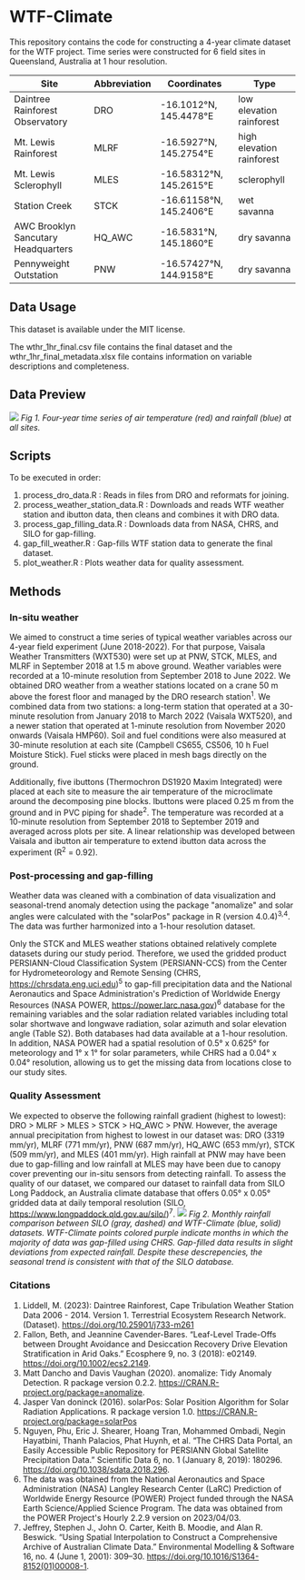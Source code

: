# WTF-Climate
This repository contains the code for constructing a 4-year climate dataset for the WTF project. Time series were constructed for 6 field sites in Queensland, Australia at 1 hour resolution.

| Site | Abbreviation | Coordinates | Type |
| --- | --- | --- | --- |
| Daintree Rainforest Observatory | DRO | -16.1012°N, 145.4478°E | low elevation rainforest
| Mt. Lewis Rainforest | MLRF | -16.5927°N, 145.2754°E | high elevation rainforest
| Mt. Lewis Sclerophyll | MLES | -16.58312°N, 145.2615°E | sclerophyll
| Station Creek | STCK | -16.61158°N, 145.2406°E | wet savanna
| AWC Brooklyn Sancutary Headquarters | HQ_AWC | -16.5831°N, 145.1860°E | dry savanna
| Pennyweight Outstation | PNW | -16.57427°N, 144.9158°E | dry savanna

## Data Usage
This dataset is available under the MIT license. 

The wthr_1hr_final.csv file contains the final dataset and the wthr_1hr_final_metadata.xlsx file contains information on variable descriptions and completeness.

## Data Preview
![](figures/temp_rain.png)
*Fig 1. Four-year time series of air temperature (red) and rainfall (blue) at all sites.*

## Scripts
To be executed in order:
1. process_dro_data.R : Reads in files from DRO and reformats for joining.
2. process_weather_station_data.R : Downloads and reads WTF weather station and ibutton data, then cleans and combines it with DRO data.
3. process_gap_filling_data.R : Downloads data from NASA, CHRS, and SILO for gap-filling.
4. gap_fill_weather.R : Gap-fills WTF station data to generate the final dataset.
5. plot_weather.R : Plots weather data for quality assessment.

## Methods
### In-situ weather
We aimed to construct a time series of typical weather variables across our 4-year field experiment (June 2018-2022). For that purpose, Vaisala Weather Transmitters (WXT530) were set up at PNW, STCK, MLES, and MLRF in September 2018 at 1.5 m above ground. Weather variables were recorded at a 10-minute resolution from September 2018 to June 2022. We obtained DRO weather from a weather stations located on a crane 50 m above the forest floor and managed by the DRO research station<sup>1</sup>. We combined data from two stations: a long-term station that operated at a 30-minute resolution from January 2018 to March 2022 (Vaisala WXT520), and a newer station that operated at 1-minute resolution from November 2020 onwards (Vaisala HMP60). Soil and fuel conditions were also measured at 30-minute resolution at each site (Campbell CS655, CS506, 10 h Fuel Moisture Stick). Fuel sticks were placed in mesh bags directly on the ground.

Additionally, five ibuttons (Thermochron DS1920 Maxim Integrated) were placed at each site to measure the air temperature of the microclimate around the decomposing pine blocks. Ibuttons were placed 0.25 m from the ground and in PVC piping for shade<sup>2</sup>. The temperature was recorded at a 10-minute resolution from September 2018 to September 2019 and averaged across plots per site. A linear relationship was developed between Vaisala and ibutton air temperature to extend ibutton data across the experiment (R<sup>2</sup> = 0.92).

### Post-processing and gap-filling
Weather data was cleaned with a combination of data visualization and seasonal-trend anomaly detection using the package "anomalize" and solar angles were calculated with the "solarPos" package in R (version 4.0.4)<sup>3,4</sup>. The data was further harmonized into a 1-hour resolution dataset. 

Only the STCK and MLES weather stations obtained relatively complete datasets during our study period. Therefore, we used the gridded product PERSIANN-Cloud Classification System (PERSIANN-CCS) from the Center for Hydrometeorology and Remote Sensing (CHRS, https://chrsdata.eng.uci.edu)<sup>5</sup> to gap-fill precipitation data and the National Aeronautics and Space Administration's Prediction of Worldwide Energy Resources (NASA POWER, https://power.larc.nasa.gov)<sup>6</sup> database for the remaining variables and the solar radiation related variables including total solar shortwave and longwave radiation, solar azimuth and solar elevation angle (Table S2). Both databases had data available at a 1-hour resolution. In addition, NASA POWER had a spatial resolution of 0.5° x 0.625° for meteorology and 1° x 1° for solar parameters, while CHRS had a 0.04° x 0.04° resolution, allowing us to get the missing data from locations close to our study sites.

### Quality Assessment
We expected to observe the following rainfall gradient (highest to lowest): DRO > MLRF > MLES > STCK > HQ_AWC > PNW. However, the average annual precipitation from highest to lowest in our dataset was: DRO (3319 mm/yr), MLRF (771 mm/yr), PNW (687 mm/yr), HQ_AWC (653 mm/yr), STCK (509 mm/yr), and MLES (401 mm/yr). High rainfall at PNW may have been due to gap-filling and low rainfall at MLES may have been due to canopy cover preventing our in-situ sensors from detecting rainfall. To assess the quality of our dataset, we compared our dataset to rainfall data from SILO Long Paddock, an Australia climate database that offers 0.05° x 0.05° gridded data at daily temporal resolution (SILO, https://www.longpaddock.qld.gov.au/silo/)<sup>7</sup>.
![](figures/wthr_rain_comparison.png)
*Fig 2. Monthly rainfall comparison between SILO (gray, dashed) and WTF-Climate (blue, solid) datasets. WTF-Climate points colored purple indicate months in which the majority of data was gap-filled using CHRS. Gap-filled data results in slight deviations from expected rainfall. Despite these descrepencies, the seasonal trend is consistent with that of the SILO database.*

### Citations
1. Liddell, M. (2023): Daintree Rainforest, Cape Tribulation Weather Station Data 2006 - 2014. Version 1. Terrestrial Ecosystem Research Network. (Dataset). https://doi.org/10.25901/j733-m261
2. Fallon, Beth, and Jeannine Cavender-Bares. “Leaf-Level Trade-Offs between Drought Avoidance and Desiccation Recovery Drive Elevation Stratification in Arid Oaks.” Ecosphere 9, no. 3 (2018): e02149. https://doi.org/10.1002/ecs2.2149.
3. Matt Dancho and Davis Vaughan (2020). anomalize: Tidy Anomaly Detection. R package version 0.2.2. https://CRAN.R-project.org/package=anomalize.
4. Jasper Van doninck (2016). solarPos: Solar Position Algorithm for Solar Radiation Applications. R package version 1.0. https://CRAN.R-project.org/package=solarPos
5. Nguyen, Phu, Eric J. Shearer, Hoang Tran, Mohammed Ombadi, Negin Hayatbini, Thanh Palacios, Phat Huynh, et al. “The CHRS Data Portal, an Easily Accessible Public Repository for PERSIANN Global Satellite Precipitation Data.” Scientific Data 6, no. 1 (January 8, 2019): 180296. https://doi.org/10.1038/sdata.2018.296.
6. The data was obtained from the National Aeronautics and Space Administration (NASA) Langley Research Center (LaRC) Prediction of Worldwide Energy Resource (POWER) Project funded through the NASA Earth Science/Applied Science Program. The data was obtained from the POWER Project's Hourly 2.2.9 version on 2023/04/03.
7. Jeffrey, Stephen J., John O. Carter, Keith B. Moodie, and Alan R. Beswick. “Using Spatial Interpolation to Construct a Comprehensive Archive of Australian Climate Data.” Environmental Modelling & Software 16, no. 4 (June 1, 2001): 309–30. https://doi.org/10.1016/S1364-8152(01)00008-1.

